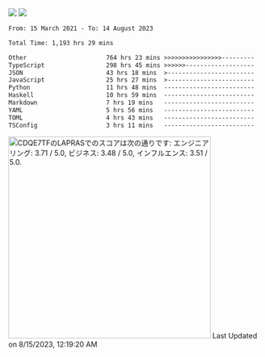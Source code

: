 <div>
  <img src="https://github-readme-stats.vercel.app/api?username=naporin0624&count_private=true&show_icons=true" />
  <img src="https://github-readme-stats.vercel.app/api/top-langs/?username=naporin0624&layout=compact&hide=css" />
  <!--START_SECTION:waka-->

```txt
From: 15 March 2021 - To: 14 August 2023

Total Time: 1,193 hrs 29 mins

Other                      764 hrs 23 mins >>>>>>>>>>>>>>>>---------   64.05 %
TypeScript                 298 hrs 45 mins >>>>>>-------------------   25.03 %
JSON                       43 hrs 18 mins  >------------------------   03.63 %
JavaScript                 25 hrs 27 mins  >------------------------   02.13 %
Python                     11 hrs 48 mins  -------------------------   00.99 %
Haskell                    10 hrs 59 mins  -------------------------   00.92 %
Markdown                   7 hrs 19 mins   -------------------------   00.61 %
YAML                       5 hrs 56 mins   -------------------------   00.50 %
TOML                       4 hrs 43 mins   -------------------------   00.40 %
TSConfig                   3 hrs 11 mins   -------------------------   00.27 %
```

<!--END_SECTION:waka-->
  
  <!--START_SECTION:lapras-card-->
<p ><a href="https://lapras.com/public/CDQE7TF" target="_blank" rel="noopener noreferrer"><img alt="CDQE7TFのLAPRASでのスコアは次の通りです: エンジニアリング: 3.71 / 5.0, ビジネス: 3.48 / 5.0, インフルエンス: 3.51 / 5.0." src="https://lapras-card-generator.vercel.app/api/svg?e=3.71&b=3.48&i=3.51&b1=%23232323&b2=%236d6d6d&i1=%23212121&i2=%23818181&l=ja" width="400" ></a>  
Last Updated on 8/15/2023, 12:19:20 AM</p>
<!--END_SECTION:lapras-card-->
</div>

